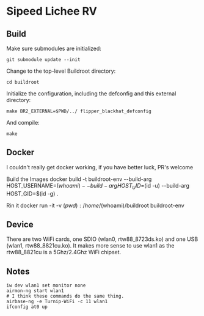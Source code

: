 # Sipeed Lichee RV

## Build

Make sure submodules are initialized:

	git submodule update --init

Change to the top-level Buildroot directory:

	cd buildroot

Initialize the configuration, including the defconfig and this external directory:

	make BR2_EXTERNAL=$PWD/../ flipper_blackhat_defconfig

And compile:

	make

## Docker
I couldn't really get docker working, if you have better luck, PR's welcome

Build the Images
	docker build -t buildroot-env --build-arg HOST_USERNAME=$(whoami) --build-arg HOST_UID=$(id -u) --build-arg HOST_GID=$(id -g) .

Rin it
	docker run -it -v $(pwd):/home/$(whoami)/buildroot buildroot-env


## Device
There are two WiFi cards, one SDIO (wlan0, rtw88_8723ds.ko) and one USB (wlan1, rtw88_8821cu.ko). It makes more sense to use wlan1 as the rtw88_8821cu is a 5Ghz/2.4Ghz WiFi chipset.


## Notes
```
iw dev wlan1 set monitor none
airmon-ng start wlan1
# I think these commands do the same thing.
airbase-ng -e Turnip-WiFi -c 11 wlan1
ifconfig at0 up
